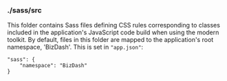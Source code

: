 ### ./sass/src

This folder contains Sass files defining CSS rules corresponding to classes
included in the application's JavaScript code build when using the modern toolkit.
By default, files in this folder are mapped to the application's root namespace, 'BizDash'.
This is set in `"app.json"`:

    "sass": {
        "namespace": "BizDash"
    }